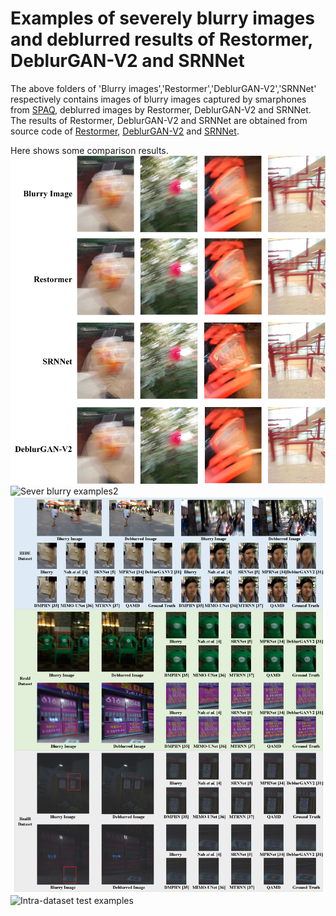 # Examples of severely blurry images and deblurred results of Restormer, DeblurGAN-V2 and SRNNet 
The above folders of 'Blurry images','Restormer','DeblurGAN-V2','SRNNet' respectively contains images of blurry images captured by smarphones from [SPAQ](https://ieeexplore.ieee.org/document/9156490), deblurred images by Restormer, DeblurGAN-V2 and SRNNet. The results of Restormer, DeblurGAN-V2 and SRNNet are obtained from source code of [Restormer](https://github.com/swz30/Restormer), [DeblurGAN-V2](https://github.com/VITA-Group/DeblurGANv2) and [SRNNet](https://github.com/iwtw/SRN-DeblurNet). 

Here shows some comparison results. ![Sever blurry examples](https://github.com/esnthere/QAMD/blob/main/examples/examples.png)
 ![Sever blurry examples2](https://github.com/esnthere/QAMD/blob/main/examples/examples2.png)
 ![Cross-dataset test examples](https://github.com/esnthere/QAMD/blob/main/examples/crossdataset_test.png)
  ![Intra-dataset test examples](https://github.com/esnthere/QAMD/blob/main/examples/intra_results.png)
 
 

